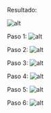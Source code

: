 Resultado:

![alt](result.png)

Paso 1:
![alt](step1.png)

Paso 2:
![alt](step2.png)

Paso 3:
![alt](step3.png)

Paso 4:
![alt](step4.png)

Paso 5:
![alt](step5.png)

Paso 6:
![alt](step6.png)
